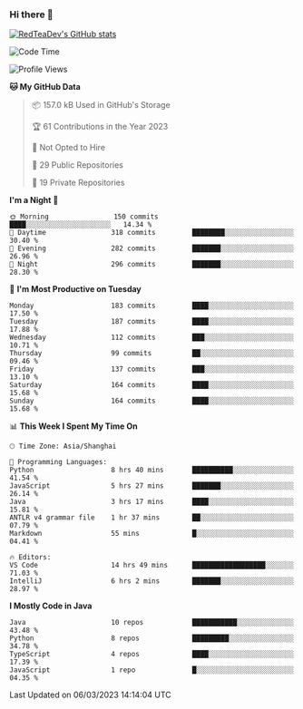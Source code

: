 ### Hi there 👋

<!--
**RedTeaDev/RedTeaDev** is a ✨ _special_ ✨ repository because its `README.md` (this file) appears on your GitHub profile.

Here are some ideas to get you started:

- 🔭 I’m currently working on ...
- 🌱 I’m currently learning ...
- 👯 I’m looking to collaborate on ...
- 🤔 I’m looking for help with ...
- 💬 Ask me about ...
- 📫 How to reach me: ...
- 😄 Pronouns: ...
- ⚡ Fun fact: ...
-->

<!--
[![wakatime](https://wakatime.com/badge/user/6b101ed0-04c0-4490-9283-eb61f2efff96.svg)](https://wakatime.com/@6b101ed0-04c0-4490-9283-eb61f2efff96)
!-->

[![RedTeaDev's GitHub stats](https://github-readme-stats.vercel.app/api?username=RedTeaDev)](https://github.com/anuraghazra/github-readme-stats)
<!--
[![willianrod's wakatime stats](https://github-readme-stats.vercel.app/api/wakatime?username=RedTeaDev)](https://github.com/anuraghazra/github-readme-stats)
!-->
<!--START_SECTION:waka-->
![Code Time](http://img.shields.io/badge/Code%20Time-1%2C239%20hrs%2039%20mins-blue)

![Profile Views](http://img.shields.io/badge/Profile%20Views-13-blue)

**🐱 My GitHub Data** 

> 📦 157.0 kB Used in GitHub's Storage 
 > 
> 🏆 61 Contributions in the Year 2023
 > 
> 🚫 Not Opted to Hire
 > 
> 📜 29 Public Repositories 
 > 
> 🔑 19 Private Repositories 
 > 
**I'm a Night 🦉** 

```text
🌞 Morning                150 commits         ████░░░░░░░░░░░░░░░░░░░░░   14.34 % 
🌆 Daytime                318 commits         ████████░░░░░░░░░░░░░░░░░   30.40 % 
🌃 Evening                282 commits         ███████░░░░░░░░░░░░░░░░░░   26.96 % 
🌙 Night                  296 commits         ███████░░░░░░░░░░░░░░░░░░   28.30 % 
```
📅 **I'm Most Productive on Tuesday** 

```text
Monday                   183 commits         ████░░░░░░░░░░░░░░░░░░░░░   17.50 % 
Tuesday                  187 commits         ████░░░░░░░░░░░░░░░░░░░░░   17.88 % 
Wednesday                112 commits         ███░░░░░░░░░░░░░░░░░░░░░░   10.71 % 
Thursday                 99 commits          ██░░░░░░░░░░░░░░░░░░░░░░░   09.46 % 
Friday                   137 commits         ███░░░░░░░░░░░░░░░░░░░░░░   13.10 % 
Saturday                 164 commits         ████░░░░░░░░░░░░░░░░░░░░░   15.68 % 
Sunday                   164 commits         ████░░░░░░░░░░░░░░░░░░░░░   15.68 % 
```


📊 **This Week I Spent My Time On** 

```text
🕑︎ Time Zone: Asia/Shanghai

💬 Programming Languages: 
Python                   8 hrs 40 mins       ██████████░░░░░░░░░░░░░░░   41.54 % 
JavaScript               5 hrs 27 mins       ███████░░░░░░░░░░░░░░░░░░   26.14 % 
Java                     3 hrs 17 mins       ████░░░░░░░░░░░░░░░░░░░░░   15.81 % 
ANTLR v4 grammar file    1 hr 37 mins        ██░░░░░░░░░░░░░░░░░░░░░░░   07.79 % 
Markdown                 55 mins             █░░░░░░░░░░░░░░░░░░░░░░░░   04.41 % 

🔥 Editors: 
VS Code                  14 hrs 49 mins      ██████████████████░░░░░░░   71.03 % 
IntelliJ                 6 hrs 2 mins        ███████░░░░░░░░░░░░░░░░░░   28.97 % 
```

**I Mostly Code in Java** 

```text
Java                     10 repos            ███████████░░░░░░░░░░░░░░   43.48 % 
Python                   8 repos             █████████░░░░░░░░░░░░░░░░   34.78 % 
TypeScript               4 repos             ████░░░░░░░░░░░░░░░░░░░░░   17.39 % 
JavaScript               1 repo              █░░░░░░░░░░░░░░░░░░░░░░░░   04.35 % 
```




 Last Updated on 06/03/2023 14:14:04 UTC
<!--END_SECTION:waka-->


